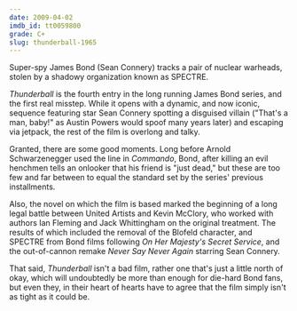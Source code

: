 ```yaml
---
date: 2009-04-02
imdb_id: tt0059800
grade: C+
slug: thunderball-1965
---
```


Super-spy James Bond (Sean Connery) tracks a pair of nuclear warheads, stolen by a shadowy organization known as SPECTRE.

_Thunderball_ is the fourth entry in the long running James Bond series, and the first real misstep. While it opens with a dynamic, and now iconic, sequence featuring star Sean Connery spotting a disguised villain ("That's a man, baby!" as Austin Powers would spoof many years later) and escaping via jetpack, the rest of the film is overlong and talky.

Granted, there are some good moments. Long before Arnold Schwarzenegger used the line in <span data-imdb-id="tt0088944">_Commando_</span>, Bond, after killing an evil henchmen tells an onlooker that his friend is "just dead," but these are too few and far between to equal the standard set by the series' previous installments.

Also, the novel on which the film is based marked the beginning of a long legal battle between United Artists and Kevin McClory, who worked with authors Ian Fleming and Jack Whittingham on the original treatment. The results of which included the removal of the Blofeld character, and SPECTRE from Bond films following <span data-imdb-id="tt0064757">_On Her Majesty's Secret Service_</span>, and the out-of-cannon remake <span data-imdb-id="tt0086006">_Never Say Never Again_</span> starring Sean Connery.

That said, _Thunderball_ isn't a bad film, rather one that's just a little north of okay, which will undoubtedly be more than enough for die-hard Bond fans, but even they, in their heart of hearts have to agree that the film simply isn't as tight as it could be.
